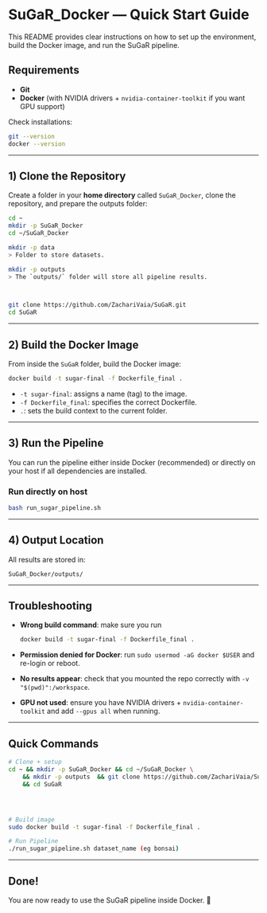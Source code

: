 # SuGaR\_Docker — Quick Start Guide

This README provides clear instructions on how to set up the environment, build the Docker image, and run the SuGaR pipeline.

## Requirements

* **Git**
* **Docker** (with NVIDIA drivers + `nvidia-container-toolkit` if you want GPU support)

Check installations:

```bash
git --version
docker --version
```

---

## 1) Clone the Repository

Create a folder in your **home directory** called `SuGaR_Docker`, clone the repository, and prepare the outputs folder:

```bash
cd ~
mkdir -p SuGaR_Docker
cd ~/SuGaR_Docker

mkdir -p data
> Folder to store datasets.

mkdir -p outputs
> The `outputs/` folder will store all pipeline results.



git clone https://github.com/ZachariVaia/SuGaR.git
cd SuGaR
```

---

## 2) Build the Docker Image

From inside the `SuGaR` folder, build the Docker image:

```bash
docker build -t sugar-final -f Dockerfile_final .
```

* `-t sugar-final`: assigns a name (tag) to the image.
* `-f Dockerfile_final`: specifies the correct Dockerfile.
* `.`: sets the build context to the current folder.

---

## 3) Run the Pipeline

You can run the pipeline either inside Docker (recommended) or directly on your host if all dependencies are installed.



### Run directly on host 

```bash
bash run_sugar_pipeline.sh
```

---

## 4) Output Location

All results are stored in:

```
SuGaR_Docker/outputs/
```

---

## Troubleshooting

* **Wrong build command**: make sure you run

  ```bash
  docker build -t sugar-final -f Dockerfile_final .
  ```
* **Permission denied for Docker**: run `sudo usermod -aG docker $USER` and re-login or reboot.
* **No results appear**: check that you mounted the repo correctly with `-v "$(pwd)":/workspace`.
* **GPU not used**: ensure you have NVIDIA drivers + `nvidia-container-toolkit` and add `--gpus all` when running.

---

## Quick Commands

```bash
# Clone + setup
cd ~ && mkdir -p SuGaR_Docker && cd ~/SuGaR_Docker \
    && mkdir -p outputs  && git clone https://github.com/ZachariVaia/SuGaR.git \
    && cd SuGaR




# Build image
sudo docker build -t sugar-final -f Dockerfile_final .

# Run Pipeline
./run_sugar_pipeline.sh dataset_name (eg bonsai)
```

---

## Done!

You are now ready to use the SuGaR pipeline inside Docker. 🚀
